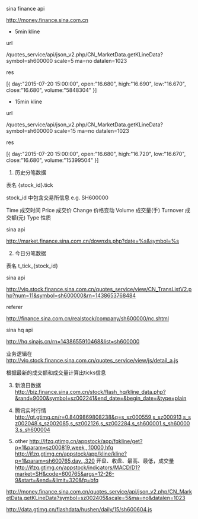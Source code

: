 sina finance api

http://money.finance.sina.com.cn

* 5min kline

url

/quotes_service/api/json_v2.php/CN_MarketData.getKLineData?
symbol=sh600000
scale=5
ma=no
datalen=1023

res

[{
  day:"2015-07-20 15:00:00",
  open:"16.680",
  high:"16.690",
  low:"16.670",
  close:"16.680",
  volume:"5848304"
}]

* 15min kline

url

/quotes_service/api/json_v2.php/CN_MarketData.getKLineData?
symbol=sh600000
scale=15
ma=no
datalen=1023

res

[{
  day:"2015-07-20 15:00:00",
  open:"16.680",
  high:"16.720",
  low:"16.670",
  close:"16.680",
  volume:"15399504"
}]

1. 历史分笔数据

表名 {stock_id}.tick

stock_id 中包含交易所信息
e.g. SH600000

Time          成交时间
Price         成交价
Change        价格变动
Volume        成交量(手)
Turnover      成交额(元)
Type          性质

sina api

http://market.finance.sina.com.cn/downxls.php?date=%s&symbol=%s

2. 今日分笔数据

表名 t_tick_{stock_id}

sina api

http://vip.stock.finance.sina.com.cn/quotes_service/view/CN_TransListV2.php?num=11&symbol=sh600000&rn=1438653768484

referer

http://finance.sina.com.cn/realstock/company/sh600000/nc.shtml

sina hq api

http://hq.sinajs.cn/rn=1438655910468&list=sh600000

业务逻辑在
http://vip.stock.finance.sina.com.cn/quotes_service/view/js/detail_a.js

根据最新的成交额和成交量计算出ticks信息

3. 新浪日数据
http://biz.finance.sina.com.cn/stock/flash_hq/kline_data.php?&rand=9000&symbol=sz002241&end_date=&begin_date=&type=plain

4. 腾讯实时行情
http://qt.gtimg.cn/r=0.8409869808238&q=s_sz000559,s_sz000913,s_sz002048,s_sz002085,s_sz002126,s_sz002284,s_sh600001,s_sh600003,s_sh600004

5. other
http://ifzq.gtimg.cn/appstock/app/fqkline/get?p=1&param=sz000819,week,,,10000,hfq
http://ifzq.gtimg.cn/appstock/app/kline/kline?p=1&param=sh600765,day,,,320     开盘、收盘、最高、最低，成交量
http://ifzq.gtimg.cn/appstock/indicators/MACD/D1?market=SH&code=600765&args=12-26-9&start=&end=&limit=320&fq=bfq

http://money.finance.sina.com.cn/quotes_service/api/json_v2.php/CN_MarketData.getKLineData?symbol=sz002405&scale=5&ma=no&datalen=1023

http://data.gtimg.cn/flashdata/hushen/daily/15/sh600604.js
